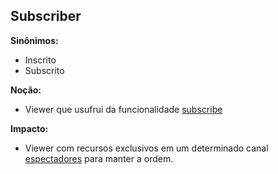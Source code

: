 ## Subscriber

**Sinônimos:** 
* Inscrito
* Subscrito

**Noção:** 
* Viewer que usufrui da funcionalidade [subscribe](https://github.com/gabrielziegler3/Requisitos-2018-1/wiki/Subscribe)

**Impacto:**
* Viewer com recursos exclusivos em um determinado canal [espectadores](https://github.com/gabrielziegler3/Requisitos-2018-1/wiki/Viewer) para manter a ordem.
